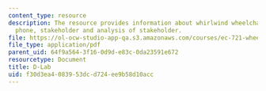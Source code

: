 ```yaml
---
content_type: resource
description: The resource provides information about whirlwind wheelchairs, grameen
  phone, stakeholder and analysis of stakeholder.
file: https://ol-ocw-studio-app-qa.s3.amazonaws.com/courses/ec-721-wheelchair-design-in-developing-countries-spring-2009/f30d3ea4083953dcd724ee9b58d10acc_MITEC_721S09_lec08_at07.pdf
file_type: application/pdf
parent_uid: 64f9a564-3f16-0d9d-e83c-0da23591e672
resourcetype: Document
title: D-Lab
uid: f30d3ea4-0839-53dc-d724-ee9b58d10acc
---
```

